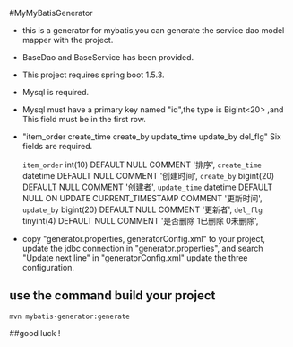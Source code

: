 #MyMyBatisGenerator
* this is a generator for mybatis,you can generate the service dao model mapper with the project. 
* BaseDao and BaseService has been provided.
* This project requires spring boot 1.5.3.
* Mysql is required.
* Mysql must have a primary key named "id",the type is BigInt<20> ,and This field must be in the first row. 
* "item_order create_time  create_by update_time update_by del_flg"  Six fields are required.
 
    `item_order` int(10) DEFAULT NULL COMMENT '排序',
    `create_time` datetime DEFAULT NULL COMMENT '创建时间',
    `create_by` bigint(20) DEFAULT NULL COMMENT '创建者',
    `update_time` datetime DEFAULT NULL ON UPDATE CURRENT_TIMESTAMP COMMENT '更新时间',
    `update_by` bigint(20) DEFAULT NULL COMMENT '更新者',
    `del_flg` tinyint(4) DEFAULT NULL COMMENT '是否删除  1已删除  0未删除',

*  copy "generator.properties, generatorConfig.xml" to your project, update the jdbc connection in "generator.properties", and search "Update next line" in "generatorConfig.xml"  update the three configuration.


## use the command build your project 
    mvn mybatis-generator:generate

##good luck !
